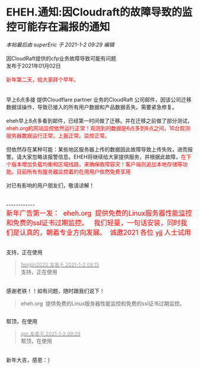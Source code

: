# EHEH.通知:因Cloudraft的故障导致的监控可能存在漏报的通知


<i class="pstatus"> 本帖最后由 superEric 于 2021-1-2 09:29 编辑 </i><br />
<br />
因CloudRaft提供的cfp业务故障导致可能有问题<br />
发布于2021年01月02日<br />
<br />
<font color="Red">新年第二天，给大家拜个早年。</font><br />
<br />
<br />
早上6点多接 提供Cloudflare partner 业务的CloudRaft 公司邮件，因该公司迁移数据误操作，导致已接入的所有用户数据和产品数据丢失。需要紧急修复。<br />
<br />
eheh早上8点多看到邮件，已经第一时间做了迁移。并在迁移之前做了部分测试，<font color="Red">eheh.org的网站监控依然运行正常！观测到的数据是6点多到8点之间，10台观测服务器数据运行正常。上报正常。监控正常。</font><br />
<br />
但依然存在某种可能：某些地区服务器上传的数据因此故障导致上传失败，进而报警。请大家忽略该报警信息。EHEH将继续给大家提供服务，并根据此故障，<font color="Red">在下个版本增加负载均衡和区域线路，来确保故障容灾！客户端则追加本地存储等功能。目前所有有服务器监控着的在用用户依然免费享用 </font><br />
<br />
对已有影响的用户朋友们，敬请谅解！<br />
<br />
<br />
------------<br />
<font color="Red"><font size="4">新年广告第一发：&nbsp;&nbsp;eheh.org  提供免费的Linux服务器性能监控和免费的ssl证书过期监控。&nbsp; &nbsp;我们轻量，一句话安装，同时我们是认真的，朝着专业方向发展。&nbsp;&nbsp;诚邀2021 各位 yjj 人士试用</font></font><br />
<br />


支持，正在使用

<div class="quote"><blockquote><font size="2"><a href="https://www.hostloc.com/forum.php?mod=redirect&amp;goto=findpost&amp;pid=9780147&amp;ptid=791763" target="_blank"><font color="#999999">fenglin2020 发表于 2021-1-2 09:15</font></a></font><br />
支持，正在使用</blockquote></div><br />
感谢老铁！！如有问题，随时跟我们说下！

<div class="quote"><blockquote>eheh.org&nbsp;&nbsp;提供免费的Linux服务器性能监控和免费的ssl证书过期监控。</blockquote></div><img id="aimg_tx2my" onclick="zoom(this, this.src, 0, 0, 0)" class="zoom" src="https://cdn.jsdelivr.net/gh/hishis/forum-master/public/images/patch.gif" onmouseover="img_onmouseoverfunc(this)" onload="thumbImg(this)" border="0" alt="" />

帮顶，在使用<img id="aimg_c3T96" onclick="zoom(this, this.src, 0, 0, 0)" class="zoom" src="https://cdn.jsdelivr.net/gh/hishis/forum-master/public/images/patch.gif" onmouseover="img_onmouseoverfunc(this)" onload="thumbImg(this)" border="0" alt="" />

<div class="quote"><blockquote><font size="2"><a href="https://www.hostloc.com/forum.php?mod=redirect&amp;goto=findpost&amp;pid=9780192&amp;ptid=791763" target="_blank"><font color="#999999">qer 发表于 2021-1-2 09:29</font></a></font><br />
帮顶，在使用</blockquote></div><br />
新年大吉，感恩：） 
